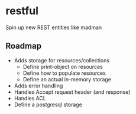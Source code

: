 # restful

Spin up new REST entities like madman

## Roadmap

- Adds storage for resources/collections
    - Define print-object on resources
    - Define how to populate resources
    - Define an actual in-memory storage
- Adds error handling
- Handles Accept request header (and response)
- Handles ACL
- Define a postgresql storage
